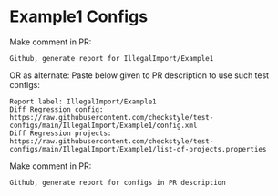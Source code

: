 # Example1 Configs
Make comment in PR:
```
Github, generate report for IllegalImport/Example1
```
OR as alternate:
Paste below given to PR description to use such test configs:
```
Report label: IllegalImport/Example1
Diff Regression config: https://raw.githubusercontent.com/checkstyle/test-configs/main/IllegalImport/Example1/config.xml
Diff Regression projects: https://raw.githubusercontent.com/checkstyle/test-configs/main/IllegalImport/Example1/list-of-projects.properties
```
Make comment in PR:
```
Github, generate report for configs in PR description
```
